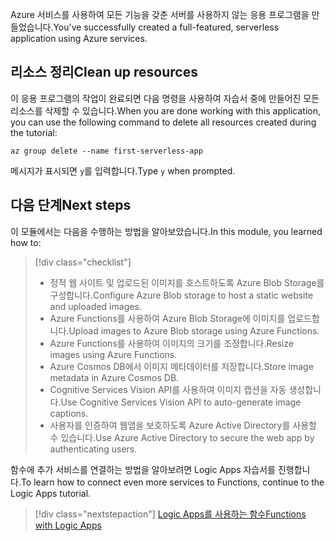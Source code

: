 <span data-ttu-id="fa88e-101">Azure 서비스를 사용하여 모든 기능을 갖춘 서버를 사용하지 않는 응용 프로그램을 만들었습니다.</span><span class="sxs-lookup"><span data-stu-id="fa88e-101">You've successfully created a full-featured, serverless application using Azure services.</span></span>

## <a name="clean-up-resources"></a><span data-ttu-id="fa88e-102">리소스 정리</span><span class="sxs-lookup"><span data-stu-id="fa88e-102">Clean up resources</span></span>

<span data-ttu-id="fa88e-103">이 응용 프로그램의 작업이 완료되면 다음 명령을 사용하여 자습서 중에 만들어진 모든 리소스를 삭제할 수 있습니다.</span><span class="sxs-lookup"><span data-stu-id="fa88e-103">When you are done working with this application, you can use the following command to delete all resources created during the tutorial:</span></span>

```azurecli
az group delete --name first-serverless-app
```

<span data-ttu-id="fa88e-104">메시지가 표시되면 `y`를 입력합니다.</span><span class="sxs-lookup"><span data-stu-id="fa88e-104">Type `y` when prompted.</span></span>  

## <a name="next-steps"></a><span data-ttu-id="fa88e-105">다음 단계</span><span class="sxs-lookup"><span data-stu-id="fa88e-105">Next steps</span></span>

<span data-ttu-id="fa88e-106">이 모듈에서는 다음을 수행하는 방법을 알아보았습니다.</span><span class="sxs-lookup"><span data-stu-id="fa88e-106">In this module, you learned how to:</span></span>
> [!div class="checklist"]
> * <span data-ttu-id="fa88e-107">정적 웹 사이트 및 업로드된 이미지를 호스트하도록 Azure Blob Storage를 구성합니다.</span><span class="sxs-lookup"><span data-stu-id="fa88e-107">Configure Azure Blob storage to host a static website and uploaded images.</span></span>
> * <span data-ttu-id="fa88e-108">Azure Functions를 사용하여 Azure Blob Storage에 이미지를 업로드합니다.</span><span class="sxs-lookup"><span data-stu-id="fa88e-108">Upload images to Azure Blob storage using Azure Functions.</span></span>
> * <span data-ttu-id="fa88e-109">Azure Functions를 사용하여 이미지의 크기를 조정합니다.</span><span class="sxs-lookup"><span data-stu-id="fa88e-109">Resize images using Azure Functions.</span></span>
> * <span data-ttu-id="fa88e-110">Azure Cosmos DB에서 이미지 메타데이터를 저장합니다.</span><span class="sxs-lookup"><span data-stu-id="fa88e-110">Store image metadata in Azure Cosmos DB.</span></span>
> * <span data-ttu-id="fa88e-111">Cognitive Services Vision API를 사용하여 이미지 캡션을 자동 생성합니다.</span><span class="sxs-lookup"><span data-stu-id="fa88e-111">Use Cognitive Services Vision API to auto-generate image captions.</span></span>
> * <span data-ttu-id="fa88e-112">사용자를 인증하여 웹앱을 보호하도록 Azure Active Directory를 사용할 수 있습니다.</span><span class="sxs-lookup"><span data-stu-id="fa88e-112">Use Azure Active Directory to secure the web app by authenticating users.</span></span>

<span data-ttu-id="fa88e-113">함수에 추가 서비스를 연결하는 방법을 알아보려면 Logic Apps 자습서를 진행합니다.</span><span class="sxs-lookup"><span data-stu-id="fa88e-113">To learn how to connect even more services to Functions, continue to the Logic Apps tutorial.</span></span> 

> [!div class="nextstepaction"]
> [<span data-ttu-id="fa88e-114">Logic Apps를 사용하는 함수</span><span class="sxs-lookup"><span data-stu-id="fa88e-114">Functions with Logic Apps</span></span>](https://docs.microsoft.com/azure/azure-functions/functions-twitter-email)